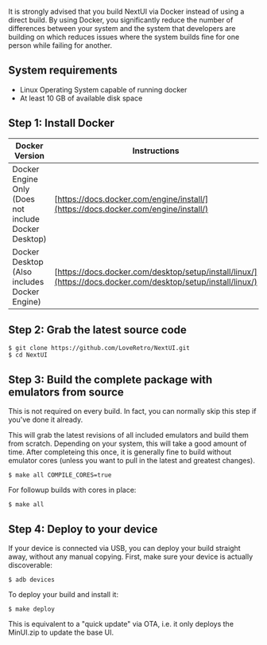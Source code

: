 It is strongly advised that you build NextUI via Docker instead of using a direct build.  By using Docker, you significantly
reduce the number of differences between your system and the system that developers are building on which reduces issues
where the system builds fine for one person while failing for another.

## System requirements
- Linux Operating System capable of running docker
- At least 10 GB of available disk space

## Step 1: Install Docker

| Docker Version | Instructions |
|-|-|
| Docker Engine Only (Does not include Docker Desktop) |[https://docs.docker.com/engine/install/](https://docs.docker.com/engine/install/) |
| Docker Desktop (Also includes Docker Engine) | [https://docs.docker.com/desktop/setup/install/linux/](https://docs.docker.com/desktop/setup/install/linux/) | 

## Step 2: Grab the latest source code
```
$ git clone https://github.com/LoveRetro/NextUI.git
$ cd NextUI
```

## Step 3: Build the complete package with emulators from source
This is not required on every build.  In fact, you can normally skip this step if you've done it already.

This will grab the latest revisions of all included emulators and build them from scratch. Depending on your 
system, this will take a good amount of time. After completeing this once, it is generally fine to build without
emulator cores (unless you want to pull in the latest and greatest changes).
```
$ make all COMPILE_CORES=true
```

For followup builds with cores in place:
```
$ make all
```

## Step 4: Deploy to your device
If your device is connected via USB, you can deploy your build straight away, without any manual copying.
First, make sure your device is actually discoverable:
```
$ adb devices
```

To deploy your build and install it:
```
$ make deploy
```

This is equivalent to a "quick update" via OTA, i.e. it only deploys the MinUI.zip to update the base UI.
